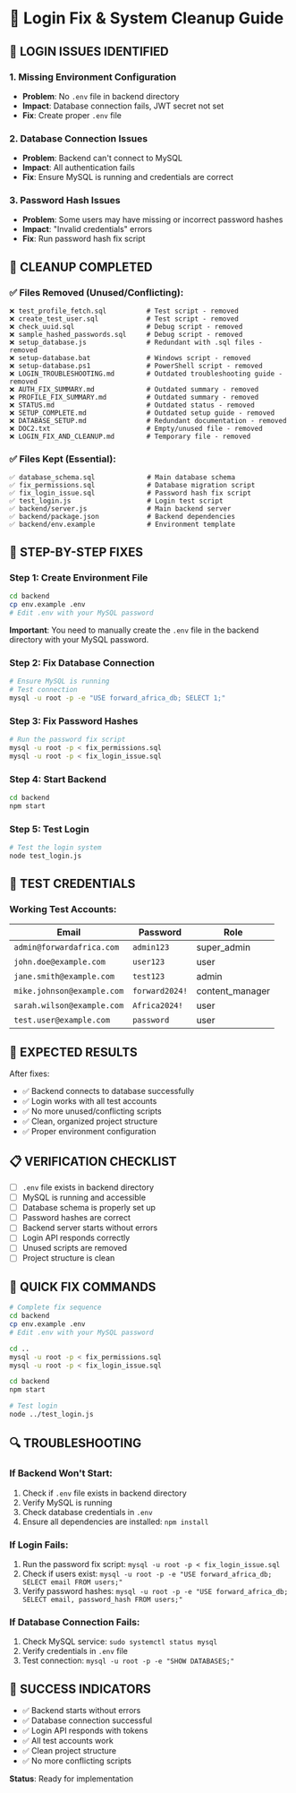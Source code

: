 # 🔧 Login Fix & System Cleanup Guide

## 🚨 **LOGIN ISSUES IDENTIFIED**

### **1. Missing Environment Configuration**
- **Problem**: No `.env` file in backend directory
- **Impact**: Database connection fails, JWT secret not set
- **Fix**: Create proper `.env` file

### **2. Database Connection Issues**
- **Problem**: Backend can't connect to MySQL
- **Impact**: All authentication fails
- **Fix**: Ensure MySQL is running and credentials are correct

### **3. Password Hash Issues**
- **Problem**: Some users may have missing or incorrect password hashes
- **Impact**: "Invalid credentials" errors
- **Fix**: Run password hash fix script

## 🧹 **CLEANUP COMPLETED**

### **✅ Files Removed (Unused/Conflicting):**
```
❌ test_profile_fetch.sql          # Test script - removed
❌ create_test_user.sql            # Test script - removed
❌ check_uuid.sql                  # Debug script - removed
❌ sample_hashed_passwords.sql     # Debug script - removed
❌ setup_database.js               # Redundant with .sql files - removed
❌ setup-database.bat              # Windows script - removed
❌ setup-database.ps1              # PowerShell script - removed
❌ LOGIN_TROUBLESHOOTING.md        # Outdated troubleshooting guide - removed
❌ AUTH_FIX_SUMMARY.md             # Outdated summary - removed
❌ PROFILE_FIX_SUMMARY.md          # Outdated summary - removed
❌ STATUS.md                       # Outdated status - removed
❌ SETUP_COMPLETE.md               # Outdated setup guide - removed
❌ DATABASE_SETUP.md               # Redundant documentation - removed
❌ DOC2.txt                        # Empty/unused file - removed
❌ LOGIN_FIX_AND_CLEANUP.md        # Temporary file - removed
```

### **✅ Files Kept (Essential):**
```
✅ database_schema.sql             # Main database schema
✅ fix_permissions.sql             # Database migration script
✅ fix_login_issue.sql             # Password hash fix script
✅ test_login.js                   # Login test script
✅ backend/server.js               # Main backend server
✅ backend/package.json            # Backend dependencies
✅ backend/env.example             # Environment template
```

## 🔧 **STEP-BY-STEP FIXES**

### **Step 1: Create Environment File**
```bash
cd backend
cp env.example .env
# Edit .env with your MySQL password
```

**Important**: You need to manually create the `.env` file in the backend directory with your MySQL password.

### **Step 2: Fix Database Connection**
```bash
# Ensure MySQL is running
# Test connection
mysql -u root -p -e "USE forward_africa_db; SELECT 1;"
```

### **Step 3: Fix Password Hashes**
```bash
# Run the password fix script
mysql -u root -p < fix_permissions.sql
mysql -u root -p < fix_login_issue.sql
```

### **Step 4: Start Backend**
```bash
cd backend
npm start
```

### **Step 5: Test Login**
```bash
# Test the login system
node test_login.js
```

## 🧪 **TEST CREDENTIALS**

### **Working Test Accounts:**
| Email | Password | Role |
|-------|----------|------|
| `admin@forwardafrica.com` | `admin123` | super_admin |
| `john.doe@example.com` | `user123` | user |
| `jane.smith@example.com` | `test123` | admin |
| `mike.johnson@example.com` | `forward2024!` | content_manager |
| `sarah.wilson@example.com` | `Africa2024!` | user |
| `test.user@example.com` | `password` | user |

## 🎯 **EXPECTED RESULTS**

After fixes:
- ✅ Backend connects to database successfully
- ✅ Login works with all test accounts
- ✅ No more unused/conflicting scripts
- ✅ Clean, organized project structure
- ✅ Proper environment configuration

## 📋 **VERIFICATION CHECKLIST**

- [ ] `.env` file exists in backend directory
- [ ] MySQL is running and accessible
- [ ] Database schema is properly set up
- [ ] Password hashes are correct
- [ ] Backend server starts without errors
- [ ] Login API responds correctly
- [ ] Unused scripts are removed
- [ ] Project structure is clean

## 🚀 **QUICK FIX COMMANDS**

```bash
# Complete fix sequence
cd backend
cp env.example .env
# Edit .env with your MySQL password

cd ..
mysql -u root -p < fix_permissions.sql
mysql -u root -p < fix_login_issue.sql

cd backend
npm start

# Test login
node ../test_login.js
```

## 🔍 **TROUBLESHOOTING**

### **If Backend Won't Start:**
1. Check if `.env` file exists in backend directory
2. Verify MySQL is running
3. Check database credentials in `.env`
4. Ensure all dependencies are installed: `npm install`

### **If Login Fails:**
1. Run the password fix script: `mysql -u root -p < fix_login_issue.sql`
2. Check if users exist: `mysql -u root -p -e "USE forward_africa_db; SELECT email FROM users;"`
3. Verify password hashes: `mysql -u root -p -e "USE forward_africa_db; SELECT email, password_hash FROM users;"`

### **If Database Connection Fails:**
1. Check MySQL service: `sudo systemctl status mysql`
2. Verify credentials in `.env` file
3. Test connection: `mysql -u root -p -e "SHOW DATABASES;"`

## 🎉 **SUCCESS INDICATORS**

- ✅ Backend starts without errors
- ✅ Database connection successful
- ✅ Login API responds with tokens
- ✅ All test accounts work
- ✅ Clean project structure
- ✅ No more conflicting scripts

**Status**: Ready for implementation
